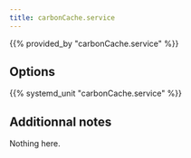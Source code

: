 ```yaml
---
title: carbonCache.service
---
```


{{% provided_by "carbonCache.service" %}}

## Options

{{% systemd_unit "carbonCache.service" %}}

## Additionnal notes

Nothing here.